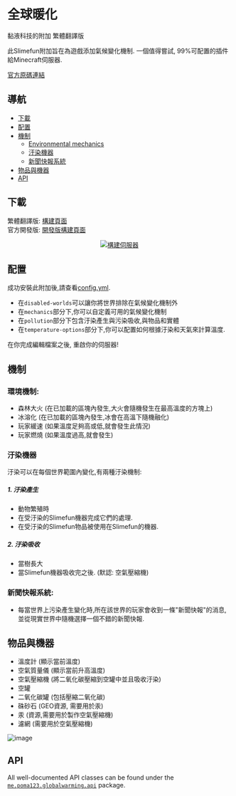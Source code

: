 # 全球暖化
黏液科技的附加 繁體翻譯版<br>

此Slimefun附加旨在為遊戲添加氣候變化機制.
一個值得嘗試, 99%可配置的插件給Minecraft伺服器.

[官方原碼連結](https://github.com/poma123/GlobalWarming)
## 導航
* [下載](#下載)
* [配置](#配置)
* [機制](#機制)
  * [Environmental mechanics](#environmental-mechanics)
  * [汙染機器](#汙染機器)
  * [新聞快報系統](#新聞快報系統)
* [物品與機器](#物品與機器)
* [API](#api)

## 下載
繁體翻譯版: [構建頁面](https://xmikux.github.io/builds/xMikux/GlobalWarming/master)<br>
官方開發版: [開發版構建頁面](https://thebusybiscuit.github.io/builds/poma123/GlobalWarming/master/)
<p align="center">
  <a href="https://xmikux.github.io/builds/xMikux/GlobalWarming/master/">
    <img src="https://xmikux.github.io/builds/xMikux/GlobalWarming/master/badge.svg" alt="構建伺服器"/>
  </a>
</p>

## 配置
成功安裝此附加後,請查看[config.yml](https://github.com/xMikux/GlobalWarming/tree/master/src/main/resources/config.yml).
- 在`disabled-worlds`可以讓你將世界排除在氣候變化機制外
- 在`mechanics`部分下,你可以自定義可用的氣候變化機制
- 在`pollution`部分下包含汙染產生與污染吸收,與物品和實體
- 在`temperature-options`部分下,你可以配置如何根據汙染和天氣來計算溫度.

在你完成編輯檔案之後, 重啟你的伺服器!
## 機制
### 環境機制:

- 森林大火 (在已加載的區塊內發生,大火會隨機發生在最高溫度的方塊上)
- 冰溶化 (在已加載的區塊內發生,冰會在高溫下隨機融化)
- 玩家緩速 (如果溫度足夠高或低,就會發生此情況)
- 玩家燃燒 (如果溫度過高,就會發生)

### 汙染機器
汙染可以在每個世界範圍內變化,有兩種汙染機制:

##### 1. 汙染產生
- 動物繁殖時
- 在受汙染的Slimefun機器完成它們的處理.
- 在受汙染的Slimefun物品被使用在Slimefun的機器.

##### 2. 汙染吸收
- 當樹長大
- 當Slimefun機器吸收完之後. (默認: 空氣壓縮機)

### 新聞快報系統:
- 每當世界上污染產生變化時,所在該世界的玩家會收到一條"新聞快報"的消息,並從現實世界中隨機選擇一個不錯的新聞快報.

## 物品與機器
- 溫度計 (顯示當前溫度)
- 空氣質量儀 (顯示當前升高溫度)
- 空氣壓縮機 (將二氧化碳壓縮到空罐中並且吸收汙染)
- 空罐
- 二氧化碳罐 (包括壓縮二氧化碳)
- 硃砂石 (GEO資源, 需要用於汞)
- 汞 (資源,需要用於製作空氣壓縮機)
- 濾網 (需要用於空氣壓縮機)

![image](https://user-images.githubusercontent.com/25465545/96293130-90bcfa80-0fea-11eb-9f16-d57105148973.png)
## API
All well-documented API classes can be found under the [`me.poma123.globalwarming.api`](https://github.com/poma123/GlobalWarming/tree/master/src/main/java/me/poma123/globalwarming/api) package.
